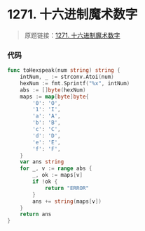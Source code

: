# 1271. 十六进制魔术数字
> 原题链接：[1271. 十六进制魔术数字](https://leetcode-cn.com/problems/hexspeak/)
### 代码
```go
func toHexspeak(num string) string {
	intNum, _ := strconv.Atoi(num)
	hexNum := fmt.Sprintf("%x", intNum)
	abs := []byte(hexNum)
	maps := map[byte]byte{
		'0': 'O',
		'1': 'I',
		'a': 'A',
		'b': 'B',
		'c': 'C',
		'd': 'D',
		'e': 'E',
		'f': 'F',
	}
	var ans string
	for _, v := range abs {
		_, ok := maps[v]
		if !ok {
			return "ERROR"
		}
		ans += string(maps[v])
	}
	return ans
}
```

